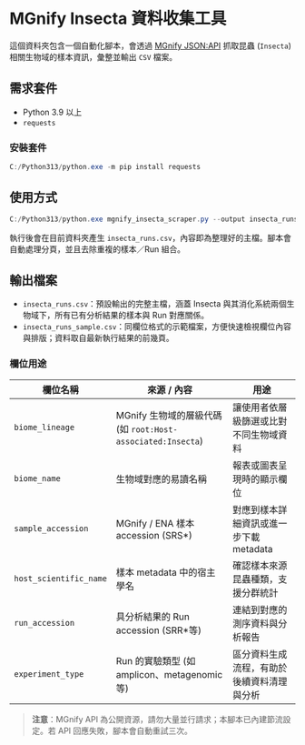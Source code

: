 # MGnify Insecta 資料收集工具

這個資料夾包含一個自動化腳本，會透過 [MGnify JSON:API](https://www.ebi.ac.uk/metagenomics/api/docs) 抓取昆蟲 (`Insecta`) 相關生物域的樣本資訊，彙整並輸出 `CSV` 檔案。

## 需求套件

- Python 3.9 以上
- `requests`

### 安裝套件

```powershell
C:/Python313/python.exe -m pip install requests
```

## 使用方式

```powershell
C:/Python313/python.exe mgnify_insecta_scraper.py --output insecta_runs.csv
```

執行後會在目前資料夾產生 `insecta_runs.csv`，內容即為整理好的主檔。腳本會自動處理分頁，並且去除重複的樣本／Run 組合。

## 輸出檔案

- `insecta_runs.csv`：預設輸出的完整主檔，涵蓋 Insecta 與其消化系統兩個生物域下，所有已有分析結果的樣本與 Run 對應關係。
- `insecta_runs_sample.csv`：同欄位格式的示範檔案，方便快速檢視欄位內容與排版；資料取自最新執行結果的前幾頁。

### 欄位用途

| 欄位名稱 | 來源 / 內容 | 用途 |
| --- | --- | --- |
| `biome_lineage` | MGnify 生物域的層級代碼 (如 `root:Host-associated:Insecta`) | 讓使用者依層級篩選或比對不同生物域資料 |
| `biome_name` | 生物域對應的易讀名稱 | 報表或圖表呈現時的顯示欄位 |
| `sample_accession` | MGnify / ENA 樣本 accession (SRS*) | 對應到樣本詳細資訊或進一步下載 metadata |
| `host_scientific_name` | 樣本 metadata 中的宿主學名 | 確認樣本來源昆蟲種類，支援分群統計 |
| `run_accession` | 具分析結果的 Run accession (SRR*等) | 連結到對應的測序資料與分析報告 |
| `experiment_type` | Run 的實驗類型 (如 amplicon、metagenomic 等) | 區分資料生成流程，有助於後續資料清理與分析 |

> **注意**：MGnify API 為公開資源，請勿大量並行請求；本腳本已內建節流設定。若 API 回應失敗，腳本會自動重試三次。
